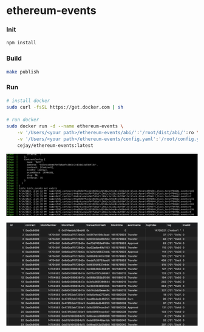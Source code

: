 # ethereum-events


### **Init**
```bash
npm install
```

### **Build**
```bash
make publish
```

### **Run**
```bash
# install docker
sudo curl -fsSL https://get.docker.com | sh

# run docker
sudo docker run -d --name ethereum-events \
    -v '/Users/<your path>/ethereum-events/abi/':'/root/dist/abi/':ro \
    -v '/Users/<your path>/ethereum-events/config.yaml':'/root/config.yaml':ro \
    cejay/ethereum-events:latest
```





![cmd](./img/1.png)


![mysql](./img/2.png)
